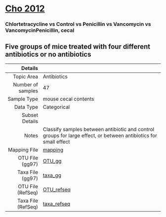 # [Cho 2012]( ../docs/cho.html )

### Chlortetracycline vs Control vs Penicillin vs Vancomycin vs VancomycinPenicillin, cecal
## Five groups of mice treated with four different antibiotics or no antibiotics

| Details        |             |
| -----------------------: |-------------|
| Topic Area | Antibiotics
| Number of samples | 47
| Sample Type | mouse cecal contents
| Data Type | Categorical
| Subset Details | 
| Notes | Classify samples between antibiotic and control groups for large effect, or between antibiotics for small effect
| Mapping File | [mapping]( ../datasets/cho/mapping-cecal.txt)
| OTU File (gg97) | [OTU_gg]( ../datasets/cho/gg/otutable.txt)
| Taxa File (gg97) | [taxa_gg]( ../datasets/cho/gg/taxatable.txt)
| OTU File (RefSeq) | [OTU_refseq]( ../datasets/cho/refseq/otutable.txt)
| Taxa File (RefSeq) | [taxa_refseq]( ../datasets/cho/refseq/taxatable.txt)